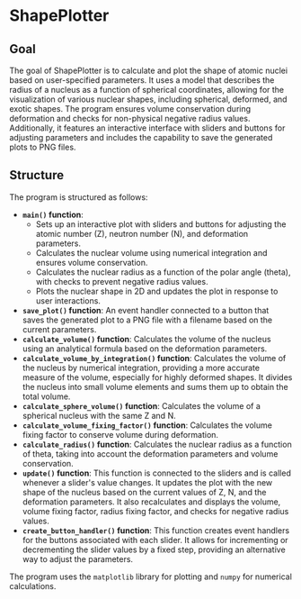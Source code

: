 
# ShapePlotter

## Goal

The goal of ShapePlotter is to calculate and plot the shape of atomic nuclei based on user-specified parameters. It uses a model that describes the radius of a nucleus as a function of spherical coordinates, allowing for the visualization of various nuclear shapes, including spherical, deformed, and exotic shapes. The program ensures volume conservation during deformation and checks for non-physical negative radius values. Additionally, it features an interactive interface with sliders and buttons for adjusting parameters and includes the capability to save the generated plots to PNG files.

## Structure

The program is structured as follows:

-   **`main()` function**:
    -   Sets up an interactive plot with sliders and buttons for adjusting the atomic number (Z), neutron number (N), and deformation parameters.
    -   Calculates the nuclear volume using numerical integration and ensures volume conservation.
    -   Calculates the nuclear radius as a function of the polar angle (theta), with checks to prevent negative radius values.
    -   Plots the nuclear shape in 2D and updates the plot in response to user interactions.
-   **`save_plot()` function**: An event handler connected to a button that saves the generated plot to a PNG file with a filename based on the current parameters.
-   **`calculate_volume()` function**: Calculates the volume of the nucleus using an analytical formula based on the deformation parameters.
-   **`calculate_volume_by_integration()` function**: Calculates the volume of the nucleus by numerical integration, providing a more accurate measure of the volume, especially for highly deformed shapes. It divides the nucleus into small volume elements and sums them up to obtain the total volume.
-   **`calculate_sphere_volume()` function**: Calculates the volume of a spherical nucleus with the same Z and N.
-   **`calculate_volume_fixing_factor()` function**: Calculates the volume fixing factor to conserve volume during deformation.
-   **`calculate_radius()` function**: Calculates the nuclear radius as a function of theta, taking into account the deformation parameters and volume conservation.
-   **`update()` function**: This function is connected to the sliders and is called whenever a slider's value changes. It updates the plot with the new shape of the nucleus based on the current values of Z, N, and the deformation parameters. It also recalculates and displays the volume, volume fixing factor, radius fixing factor, and checks for negative radius values.
-   **`create_button_handler()` function**: This function creates event handlers for the buttons associated with each slider. It allows for incrementing or decrementing the slider values by a fixed step, providing an alternative way to adjust the parameters.

The program uses the `matplotlib` library for plotting and `numpy` for numerical calculations.

